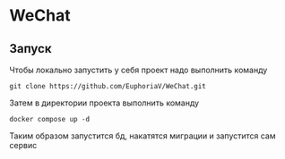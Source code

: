 # WeChat

## Запуск

Чтобы локально запустить у себя проект надо выполнить команду

```
git clone https://github.com/EuphoriaV/WeChat.git
```

Затем в директории проекта выполнить команду

```
docker compose up -d
```

Таким образом запустится бд, накатятся миграции и запустится сам сервис
